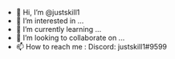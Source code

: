 - 👋 Hi, I’m @justskill1
- 👀 I’m interested in ...
- 🌱 I’m currently learning ...
- 💞️ I’m looking to collaborate on ...
- 📫 How to reach me : Discord: justskill1#9599 

<!---
Justskill1/Justskill1 is a ✨ special ✨ repository because its `README.md` (this file) appears on your GitHub profile.
You can click the Preview link to take a look at your changes.
--->
